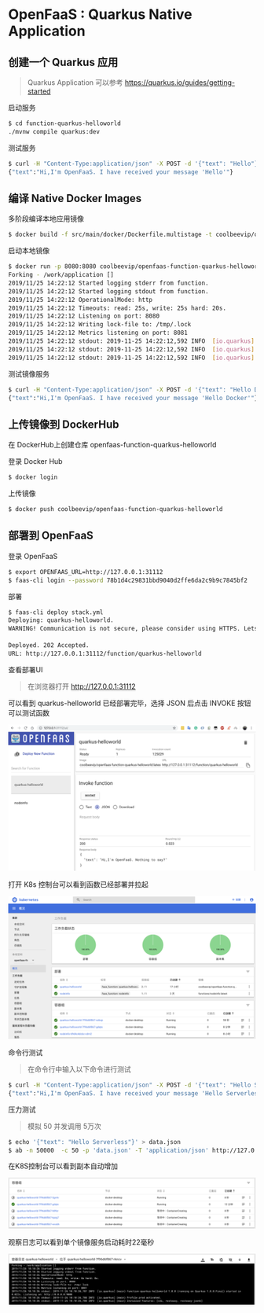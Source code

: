 # OpenFaaS : Quarkus Native Application

## 创建一个 Quarkus 应用

>  Quarkus Application 可以参考 https://quarkus.io/guides/getting-started

启动服务

```bash
$ cd function-quarkus-helloworld
./mvnw compile quarkus:dev
```

测试服务

```bash
$ curl -H "Content-Type:application/json" -X POST -d '{"text": "Hello"}' http://127.0.0.1:9000
{"text":"Hi,I'm OpenFaaS. I have received your message 'Hello'"}
```

## 编译 Native Docker Images

多阶段编译本地应用镜像

```bash
$ docker build -f src/main/docker/Dockerfile.multistage -t coolbeevip/openfaas-function-quarkus-helloworld .
```

启动本地镜像

```bash
$ docker run -p 8080:8080 coolbeevip/openfaas-function-quarkus-helloworld:latest
Forking - /work/application []
2019/11/25 14:22:12 Started logging stderr from function.
2019/11/25 14:22:12 Started logging stdout from function.
2019/11/25 14:22:12 OperationalMode: http
2019/11/25 14:22:12 Timeouts: read: 25s, write: 25s hard: 20s.
2019/11/25 14:22:12 Listening on port: 8080
2019/11/25 14:22:12 Writing lock-file to: /tmp/.lock
2019/11/25 14:22:12 Metrics listening on port: 8081
2019/11/25 14:22:12 stdout: 2019-11-25 14:22:12,592 INFO  [io.quarkus] (main) function-quarkus-helloworld 1.0.0-SNAPSHOT (running on Quarkus 0.25.0) started in 0.008s. Listening on: http://0.0.0.0:9000
2019/11/25 14:22:12 stdout: 2019-11-25 14:22:12,592 INFO  [io.quarkus] (main) Profile prod activated. 
2019/11/25 14:22:12 stdout: 2019-11-25 14:22:12,592 INFO  [io.quarkus] (main) Installed features: [cdi, resteasy]
```

测试镜像服务

```bash
$ curl -H "Content-Type:application/json" -X POST -d '{"text": "Hello Docker"}' http://127.0.0.1:8080
{"text":"Hi,I'm OpenFaaS. I have received your message 'Hello Docker'"}
```

## 上传镜像到 DockerHub

在 DockerHub上创建仓库 openfaas-function-quarkus-helloworld

登录 Docker Hub

```bash
$ docker login
```

上传镜像

```bash
$ docker push coolbeevip/openfaas-function-quarkus-helloworld
```

## 部署到 OpenFaaS

登录 OpenFaaS

```bash
$ export OPENFAAS_URL=http://127.0.0.1:31112
$ faas-cli login --password 78b1d4c29831bbd9040d2ffe6da2c9b9c7845bf2
```

部署

```bash
$ faas-cli deploy stack.yml 
Deploying: quarkus-helloworld.
WARNING! Communication is not secure, please consider using HTTPS. Letsencrypt.org offers free SSL/TLS certificates.

Deployed. 202 Accepted.
URL: http://127.0.0.1:31112/function/quarkus-helloworld
```

查看部署UI

> 在浏览器打开 http://127.0.0.1:31112

可以看到 quarkus-helloworld 已经部署完毕，选择 JSON 后点击 INVOKE 按钮可以测试函数

![image-20191126175756472](assets/image-20191126175756472.png)

打开 K8s 控制台可以看到函数已经部署并拉起

![image-20191126180606517](assets/image-20191126180606517.png)

命令行测试

> 在命令行中输入以下命令进行测试

```bash
$ curl -H "Content-Type:application/json" -X POST -d '{"text": "Hello Serverless"}' http://127.0.0.1:31112/function/quarkus-helloworld
{"text":"Hi,I'm OpenFaaS. I have received your message 'Hello Serverless'"}
```

压力测试

> 模拟 50 并发调用 5万次

```bash
$ echo '{"text": "Hello Serverless"}' > data.json
$ ab -n 50000  -c 50 -p 'data.json' -T 'application/json' http://127.0.0.1:31112/function/quarkus-helloworld
```

在K8S控制台可以看到副本自动增加

![image-20191126180934949](assets/image-20191126180934949.png)

观察日志可以看到单个镜像服务启动耗时22毫秒

![image-20191126181124820](assets/image-20191126181124820.png)












